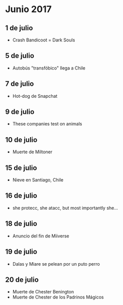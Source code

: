 Junio 2017
===========

## 1 de julio
 - Crash Bandicoot = Dark Souls

## 5 de julio
 - Autobús "transfóbico" llega a Chile
 
## 7 de julio
 - Hot-dog de Snapchat

## 9 de julio
 - These companies test on animals

## 10 de julio
 - Muerte de Miltoner

## 15 de julio
 - Nieve en Santiago, Chile

## 16 de julio
 - she protecc, she atacc, but most importantly she...

## 18 de julio
 - Anuncio del fin de Miiverse
 
## 19 de julio
  - Dalas y Miare se pelean por un puto perro
  
## 20 de julio
 - Muerte de Chester Benington
 - Muerte de Chester de los Padrinos Mágicos
